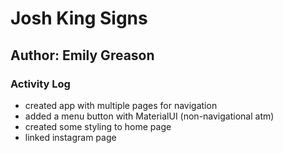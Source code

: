 # Josh King Signs

## Author: Emily Greason

### Activity Log

- created app with multiple pages for navigation
- added a menu button with MaterialUI (non-navigational atm)
- created some styling to home page
- linked instagram page
